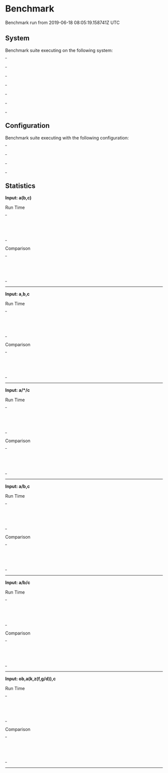 # Benchmark

Benchmark run from 2019-06-18 08:05:19.158741Z UTC

## System

Benchmark suite executing on the following system:

<table style="width: 1%">
  <tr>
    <th style="width: 1%; white-space: nowrap">Operating System</th>
    <td>macOS</td>
  </tr><tr>
    <th style="white-space: nowrap">CPU Information</th>
    <td style="white-space: nowrap">Intel(R) Core(TM) i7-6660U CPU @ 2.40GHz</td>
  </tr><tr>
    <th style="white-space: nowrap">Number of Available Cores</th>
    <td style="white-space: nowrap">4</td>
  </tr><tr>
    <th style="white-space: nowrap">Available Memory</th>
    <td style="white-space: nowrap">16 GB</td>
  </tr><tr>
    <th style="white-space: nowrap">Elixir Version</th>
    <td style="white-space: nowrap">1.8.1</td>
  </tr><tr>
    <th style="white-space: nowrap">Erlang Version</th>
    <td style="white-space: nowrap">21.3.5</td>
  </tr>
</table>

## Configuration

Benchmark suite executing with the following configuration:

<table style="width: 1%">
  <tr>
    <th style="width: 1%">:time</th>
    <td style="white-space: nowrap">5 s</td>
  </tr><tr>
    <th>:parallel</th>
    <td style="white-space: nowrap">4</td>
  </tr><tr>
    <th>:warmup</th>
    <td style="white-space: nowrap">2 s</td>
  </tr>
</table>

## Statistics



__Input: a(b,c)__

Run Time
<table style="width: 1%">
  <tr>
    <th>Name</th>
    <th style="text-align: right">IPS</th>
    <th style="text-align: right">Average</th>
    <th style="text-align: right">Devitation</th>
    <th style="text-align: right">Median</th>
    <th style="text-align: right">99th&nbsp;%</th>
  </tr>
  <tr>
    <td style="white-space: nowrap">Erlang - grammar</td>
    <td style="white-space: nowrap; text-align: right">223.05 K</td>
    <td style="white-space: nowrap; text-align: right">4.48 μs</td>
    <td style="white-space: nowrap; text-align: right">±787.93%</td>
    <td style="white-space: nowrap; text-align: right">4 μs</td>
    <td style="white-space: nowrap; text-align: right">6 μs</td>
  </tr>
  <tr>
    <td style="white-space: nowrap">Elixir - algorithmic</td>
    <td style="white-space: nowrap; text-align: right">133.76 K</td>
    <td style="white-space: nowrap; text-align: right">7.48 μs</td>
    <td style="white-space: nowrap; text-align: right">±383.75%</td>
    <td style="white-space: nowrap; text-align: right">7 μs</td>
    <td style="white-space: nowrap; text-align: right">10 μs</td>
  </tr>
</table>

Comparison
<table style="width: 1%">
  <tr>
    <th>Name</th>
    <th style="text-align: right">IPS</th>
    <th style="text-align: right">Slower</th>
  <tr>
    <td style="white-space: nowrap">Erlang - grammar</td>
    <td style="white-space: nowrap;text-align: right">223.05 K</td>
    <td>&nbsp;</td>
  </tr>
  <tr>
    <td style="white-space: nowrap">Elixir - algorithmic</td>
    <td style="white-space: nowrap; text-align: right">133.76 K</td>
    <td style="white-space: nowrap; text-align: right">1.67x</td>
  </tr>
</table>


<hr/>

__Input: a,b,c__

Run Time
<table style="width: 1%">
  <tr>
    <th>Name</th>
    <th style="text-align: right">IPS</th>
    <th style="text-align: right">Average</th>
    <th style="text-align: right">Devitation</th>
    <th style="text-align: right">Median</th>
    <th style="text-align: right">99th&nbsp;%</th>
  </tr>
  <tr>
    <td style="white-space: nowrap">Erlang - grammar</td>
    <td style="white-space: nowrap; text-align: right">265.13 K</td>
    <td style="white-space: nowrap; text-align: right">3.77 μs</td>
    <td style="white-space: nowrap; text-align: right">±677.53%</td>
    <td style="white-space: nowrap; text-align: right">4 μs</td>
    <td style="white-space: nowrap; text-align: right">5 μs</td>
  </tr>
  <tr>
    <td style="white-space: nowrap">Elixir - algorithmic</td>
    <td style="white-space: nowrap; text-align: right">158.42 K</td>
    <td style="white-space: nowrap; text-align: right">6.31 μs</td>
    <td style="white-space: nowrap; text-align: right">±872.42%</td>
    <td style="white-space: nowrap; text-align: right">6 μs</td>
    <td style="white-space: nowrap; text-align: right">8 μs</td>
  </tr>
</table>

Comparison
<table style="width: 1%">
  <tr>
    <th>Name</th>
    <th style="text-align: right">IPS</th>
    <th style="text-align: right">Slower</th>
  <tr>
    <td style="white-space: nowrap">Erlang - grammar</td>
    <td style="white-space: nowrap;text-align: right">265.13 K</td>
    <td>&nbsp;</td>
  </tr>
  <tr>
    <td style="white-space: nowrap">Elixir - algorithmic</td>
    <td style="white-space: nowrap; text-align: right">158.42 K</td>
    <td style="white-space: nowrap; text-align: right">1.67x</td>
  </tr>
</table>


<hr/>

__Input: a/*/c__

Run Time
<table style="width: 1%">
  <tr>
    <th>Name</th>
    <th style="text-align: right">IPS</th>
    <th style="text-align: right">Average</th>
    <th style="text-align: right">Devitation</th>
    <th style="text-align: right">Median</th>
    <th style="text-align: right">99th&nbsp;%</th>
  </tr>
  <tr>
    <td style="white-space: nowrap">Erlang - grammar</td>
    <td style="white-space: nowrap; text-align: right">268.87 K</td>
    <td style="white-space: nowrap; text-align: right">3.72 μs</td>
    <td style="white-space: nowrap; text-align: right">±658.71%</td>
    <td style="white-space: nowrap; text-align: right">3 μs</td>
    <td style="white-space: nowrap; text-align: right">5 μs</td>
  </tr>
  <tr>
    <td style="white-space: nowrap">Elixir - algorithmic</td>
    <td style="white-space: nowrap; text-align: right">147.10 K</td>
    <td style="white-space: nowrap; text-align: right">6.80 μs</td>
    <td style="white-space: nowrap; text-align: right">±378.73%</td>
    <td style="white-space: nowrap; text-align: right">6 μs</td>
    <td style="white-space: nowrap; text-align: right">10 μs</td>
  </tr>
</table>

Comparison
<table style="width: 1%">
  <tr>
    <th>Name</th>
    <th style="text-align: right">IPS</th>
    <th style="text-align: right">Slower</th>
  <tr>
    <td style="white-space: nowrap">Erlang - grammar</td>
    <td style="white-space: nowrap;text-align: right">268.87 K</td>
    <td>&nbsp;</td>
  </tr>
  <tr>
    <td style="white-space: nowrap">Elixir - algorithmic</td>
    <td style="white-space: nowrap; text-align: right">147.10 K</td>
    <td style="white-space: nowrap; text-align: right">1.83x</td>
  </tr>
</table>


<hr/>

__Input: a/b,c__

Run Time
<table style="width: 1%">
  <tr>
    <th>Name</th>
    <th style="text-align: right">IPS</th>
    <th style="text-align: right">Average</th>
    <th style="text-align: right">Devitation</th>
    <th style="text-align: right">Median</th>
    <th style="text-align: right">99th&nbsp;%</th>
  </tr>
  <tr>
    <td style="white-space: nowrap">Erlang - grammar</td>
    <td style="white-space: nowrap; text-align: right">259.59 K</td>
    <td style="white-space: nowrap; text-align: right">3.85 μs</td>
    <td style="white-space: nowrap; text-align: right">±681.38%</td>
    <td style="white-space: nowrap; text-align: right">4 μs</td>
    <td style="white-space: nowrap; text-align: right">6 μs</td>
  </tr>
  <tr>
    <td style="white-space: nowrap">Elixir - algorithmic</td>
    <td style="white-space: nowrap; text-align: right">155.95 K</td>
    <td style="white-space: nowrap; text-align: right">6.41 μs</td>
    <td style="white-space: nowrap; text-align: right">±428.13%</td>
    <td style="white-space: nowrap; text-align: right">6 μs</td>
    <td style="white-space: nowrap; text-align: right">9 μs</td>
  </tr>
</table>

Comparison
<table style="width: 1%">
  <tr>
    <th>Name</th>
    <th style="text-align: right">IPS</th>
    <th style="text-align: right">Slower</th>
  <tr>
    <td style="white-space: nowrap">Erlang - grammar</td>
    <td style="white-space: nowrap;text-align: right">259.59 K</td>
    <td>&nbsp;</td>
  </tr>
  <tr>
    <td style="white-space: nowrap">Elixir - algorithmic</td>
    <td style="white-space: nowrap; text-align: right">155.95 K</td>
    <td style="white-space: nowrap; text-align: right">1.66x</td>
  </tr>
</table>


<hr/>

__Input: a/b/c__

Run Time
<table style="width: 1%">
  <tr>
    <th>Name</th>
    <th style="text-align: right">IPS</th>
    <th style="text-align: right">Average</th>
    <th style="text-align: right">Devitation</th>
    <th style="text-align: right">Median</th>
    <th style="text-align: right">99th&nbsp;%</th>
  </tr>
  <tr>
    <td style="white-space: nowrap">Erlang - grammar</td>
    <td style="white-space: nowrap; text-align: right">268.22 K</td>
    <td style="white-space: nowrap; text-align: right">3.73 μs</td>
    <td style="white-space: nowrap; text-align: right">±655.54%</td>
    <td style="white-space: nowrap; text-align: right">3 μs</td>
    <td style="white-space: nowrap; text-align: right">5 μs</td>
  </tr>
  <tr>
    <td style="white-space: nowrap">Elixir - algorithmic</td>
    <td style="white-space: nowrap; text-align: right">145.26 K</td>
    <td style="white-space: nowrap; text-align: right">6.88 μs</td>
    <td style="white-space: nowrap; text-align: right">±437.99%</td>
    <td style="white-space: nowrap; text-align: right">6 μs</td>
    <td style="white-space: nowrap; text-align: right">10 μs</td>
  </tr>
</table>

Comparison
<table style="width: 1%">
  <tr>
    <th>Name</th>
    <th style="text-align: right">IPS</th>
    <th style="text-align: right">Slower</th>
  <tr>
    <td style="white-space: nowrap">Erlang - grammar</td>
    <td style="white-space: nowrap;text-align: right">268.22 K</td>
    <td>&nbsp;</td>
  </tr>
  <tr>
    <td style="white-space: nowrap">Elixir - algorithmic</td>
    <td style="white-space: nowrap; text-align: right">145.26 K</td>
    <td style="white-space: nowrap; text-align: right">1.85x</td>
  </tr>
</table>


<hr/>

__Input: ob,a(k,z(f,g/d)),c__

Run Time
<table style="width: 1%">
  <tr>
    <th>Name</th>
    <th style="text-align: right">IPS</th>
    <th style="text-align: right">Average</th>
    <th style="text-align: right">Devitation</th>
    <th style="text-align: right">Median</th>
    <th style="text-align: right">99th&nbsp;%</th>
  </tr>
  <tr>
    <td style="white-space: nowrap">Erlang - grammar</td>
    <td style="white-space: nowrap; text-align: right">92.53 K</td>
    <td style="white-space: nowrap; text-align: right">10.81 μs</td>
    <td style="white-space: nowrap; text-align: right">±205.63%</td>
    <td style="white-space: nowrap; text-align: right">10 μs</td>
    <td style="white-space: nowrap; text-align: right">14 μs</td>
  </tr>
  <tr>
    <td style="white-space: nowrap">Elixir - algorithmic</td>
    <td style="white-space: nowrap; text-align: right">49.39 K</td>
    <td style="white-space: nowrap; text-align: right">20.25 μs</td>
    <td style="white-space: nowrap; text-align: right">±170.43%</td>
    <td style="white-space: nowrap; text-align: right">19 μs</td>
    <td style="white-space: nowrap; text-align: right">38 μs</td>
  </tr>
</table>

Comparison
<table style="width: 1%">
  <tr>
    <th>Name</th>
    <th style="text-align: right">IPS</th>
    <th style="text-align: right">Slower</th>
  <tr>
    <td style="white-space: nowrap">Erlang - grammar</td>
    <td style="white-space: nowrap;text-align: right">92.53 K</td>
    <td>&nbsp;</td>
  </tr>
  <tr>
    <td style="white-space: nowrap">Elixir - algorithmic</td>
    <td style="white-space: nowrap; text-align: right">49.39 K</td>
    <td style="white-space: nowrap; text-align: right">1.87x</td>
  </tr>
</table>


<hr/>

